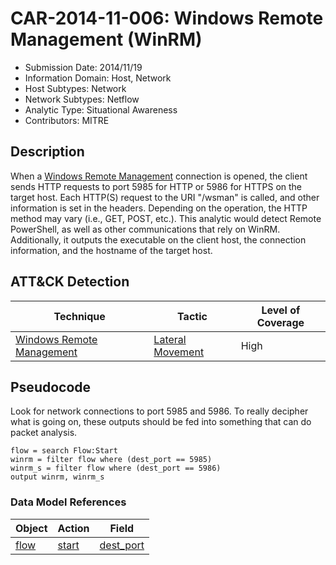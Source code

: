 # CAR-2014-11-006: Windows Remote Management (WinRM)
- Submission Date: 2014/11/19
- Information Domain: Host, Network
- Host Subtypes: Network
- Network Subtypes: Netflow
- Analytic Type: Situational Awareness
- Contributors: MITRE

## Description
When a [Windows Remote Management](https://attack.mitre.org/techniques/T1028/) connection is opened, the client sends HTTP requests to port 5985 for HTTP or 5986 for HTTPS on the target host. Each HTTP(S) request to the URI "/wsman" is called, and other information is set in the headers. Depending on the operation, the HTTP method may vary (i.e., GET, POST, etc.). This analytic would detect Remote PowerShell, as well as other communications that rely on WinRM. Additionally, it outputs the executable on the client host, the connection information, and the hostname of the target host. 

## ATT&CK Detection

|Technique |Tactic |Level of Coverage |
|---|---|---|
|[Windows Remote Management](https://attack.mitre.org/techniques/T1028/)|[Lateral Movement](https://attack.mitre.org/tactics/TA0008)|High|

## Pseudocode
Look for network connections to port 5985 and 5986. To really decipher what is going on, these outputs should be fed into something that can do packet analysis. 
```
flow = search Flow:Start
winrm = filter flow where (dest_port == 5985)
winrm_s = filter flow where (dest_port == 5986)
output winrm, winrm_s
```

### Data Model References
|Object|Action|Field|
|---|---|---|
| [flow](../data_model/flow.md) | [start](../data_model/flow.md#start) | [dest_port](../data_model/flow.md#dest_port) |